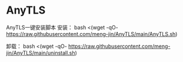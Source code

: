 # AnyTLS
AnyTLS一键安装脚本
安装：
bash <(wget -qO- https://raw.githubusercontent.com/meng-jin/AnyTLS/main/AnyTLS.sh)

卸载：
bash <(wget -qO- https://raw.githubusercontent.com/meng-jin/AnyTLS/main/uninstall.sh)
